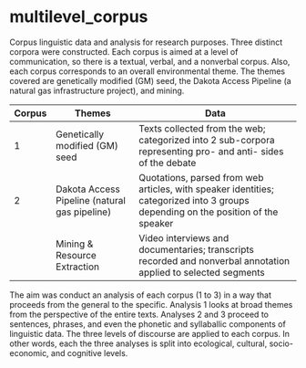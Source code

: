 # multilevel_corpus

Corpus linguistic data and analysis for research purposes. Three distinct corpora were constructed. Each corpus is aimed at a level of communication, so there is a textual, verbal, and a nonverbal corpus. Also, each corpus corresponds to an overall environmental theme. The themes covered are genetically modified (GM) seed, the Dakota Access Pipeline (a natural gas infrastructure project), and mining.

| Corpus | Themes                                        | Data                                                                                                                              |
|--------|-----------------------------------------------|-----------------------------------------------------------------------------------------------------------------------------------|
| 1      | Genetically modified (GM) seed                | Texts collected from the web; categorized into 2 sub-corpora representing pro- and anti- sides of the debate                      |
| 2      | Dakota Access Pipeline (natural gas pipeline) | Quotations, parsed from web articles, with speaker identities; categorized into 3 groups depending on the position of the speaker |
|        | Mining & Resource Extraction                  | Video interviews and documentaries; transcripts recorded and nonverbal annotation applied to selected segments                    |

The aim was conduct an analysis of each corpus (1 to 3) in a way that proceeds from the general to the specific. Analysis 1 looks at broad themes from the perspective of the entire texts. Analyses 2 and 3 proceed to sentences, phrases, and even the phonetic and syllaballic components of linguistic data. The three levels of discourse are applied to each corpus. In other words, each the three analyses is split into ecological, cultural, socio-economic, and cognitive levels.
